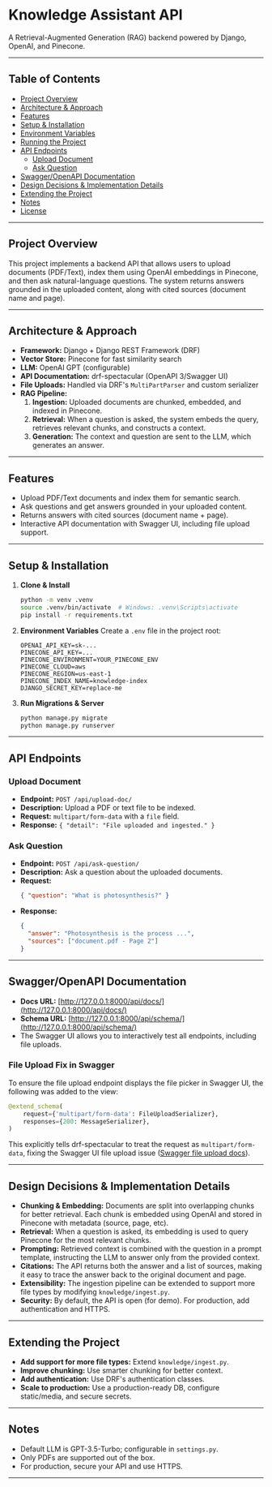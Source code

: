 # Knowledge Assistant API

A Retrieval-Augmented Generation (RAG) backend powered by Django, OpenAI, and Pinecone.

---

## Table of Contents
- [Project Overview](#project-overview)
- [Architecture & Approach](#architecture--approach)
- [Features](#features)
- [Setup & Installation](#setup--installation)
- [Environment Variables](#environment-variables)
- [Running the Project](#running-the-project)
- [API Endpoints](#api-endpoints)
  - [Upload Document](#upload-document)
  - [Ask Question](#ask-question)
- [Swagger/OpenAPI Documentation](#swaggeropenapi-documentation)
- [Design Decisions & Implementation Details](#design-decisions--implementation-details)
- [Extending the Project](#extending-the-project)
- [Notes](#notes)
- [License](#license)

---

## Project Overview

This project implements a backend API that allows users to upload documents (PDF/Text), index them using OpenAI embeddings in Pinecone, and then ask natural-language questions. The system returns answers grounded in the uploaded content, along with cited sources (document name and page).

---

## Architecture & Approach

- **Framework:** Django + Django REST Framework (DRF)
- **Vector Store:** Pinecone for fast similarity search
- **LLM:** OpenAI GPT (configurable)
- **API Documentation:** drf-spectacular (OpenAPI 3/Swagger UI)
- **File Uploads:** Handled via DRF's `MultiPartParser` and custom serializer
- **RAG Pipeline:**
  1. **Ingestion:** Uploaded documents are chunked, embedded, and indexed in Pinecone.
  2. **Retrieval:** When a question is asked, the system embeds the query, retrieves relevant chunks, and constructs a context.
  3. **Generation:** The context and question are sent to the LLM, which generates an answer.

---

## Features
- Upload PDF/Text documents and index them for semantic search.
- Ask questions and get answers grounded in your uploaded content.
- Returns answers with cited sources (document name + page).
- Interactive API documentation with Swagger UI, including file upload support.

---

## Setup & Installation

1. **Clone & Install**
   ```bash
   python -m venv .venv
   source .venv/bin/activate  # Windows: .venv\Scripts\activate
   pip install -r requirements.txt
   ```

2. **Environment Variables**
   Create a `.env` file in the project root:
   ```
   OPENAI_API_KEY=sk-...
   PINECONE_API_KEY=...
   PINECONE_ENVIRONMENT=YOUR_PINECONE_ENV
   PINECONE_CLOUD=aws
   PINECONE_REGION=us-east-1
   PINECONE_INDEX_NAME=knowledge-index
   DJANGO_SECRET_KEY=replace-me
   ```

3. **Run Migrations & Server**
   ```bash
   python manage.py migrate
   python manage.py runserver
   ```

---

## API Endpoints

### Upload Document
- **Endpoint:** `POST /api/upload-doc/`
- **Description:** Upload a PDF or text file to be indexed.
- **Request:** `multipart/form-data` with a `file` field.
- **Response:** `{ "detail": "File uploaded and ingested." }`

### Ask Question
- **Endpoint:** `POST /api/ask-question/`
- **Description:** Ask a question about the uploaded documents.
- **Request:**
  ```json
  { "question": "What is photosynthesis?" }
  ```
- **Response:**
  ```json
  {
    "answer": "Photosynthesis is the process ...",
    "sources": ["document.pdf - Page 2"]
  }
  ```

---

## Swagger/OpenAPI Documentation

- **Docs URL:** [http://127.0.0.1:8000/api/docs/](http://127.0.0.1:8000/api/docs/)
- **Schema URL:** [http://127.0.0.1:8000/api/schema/](http://127.0.0.1:8000/api/schema/)
- The Swagger UI allows you to interactively test all endpoints, including file uploads.

### File Upload Fix in Swagger
To ensure the file upload endpoint displays the file picker in Swagger UI, the following was added to the view:
```python
@extend_schema(
    request={'multipart/form-data': FileUploadSerializer},
    responses={200: MessageSerializer},
)
```
This explicitly tells drf-spectacular to treat the request as `multipart/form-data`, fixing the Swagger UI file upload issue ([Swagger file upload docs](https://swagger.io/docs/specification/v2_0/file-upload/)).

---

## Design Decisions & Implementation Details

- **Chunking & Embedding:** Documents are split into overlapping chunks for better retrieval. Each chunk is embedded using OpenAI and stored in Pinecone with metadata (source, page, etc).
- **Retrieval:** When a question is asked, its embedding is used to query Pinecone for the most relevant chunks.
- **Prompting:** Retrieved context is combined with the question in a prompt template, instructing the LLM to answer only from the provided context.
- **Citations:** The API returns both the answer and a list of sources, making it easy to trace the answer back to the original document and page.
- **Extensibility:** The ingestion pipeline can be extended to support more file types by modifying `knowledge/ingest.py`.
- **Security:** By default, the API is open (for demo). For production, add authentication and HTTPS.

---

## Extending the Project
- **Add support for more file types:** Extend `knowledge/ingest.py`.
- **Improve chunking:** Use smarter chunking for better context.
- **Add authentication:** Use DRF's authentication classes.
- **Scale to production:** Use a production-ready DB, configure static/media, and secure secrets.

---

## Notes
- Default LLM is GPT-3.5-Turbo; configurable in `settings.py`.
- Only PDFs are supported out of the box.
- For production, secure your API and use HTTPS.

---
